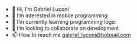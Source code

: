 - 👋 Hi, I’m Gabriel Luconi
- 👀 I’m interested in mobile programming
- 🌱 I’m currently learning programming logic
- 💞️ I’m looking to collaborate on development
- 📫 How to reach me gabriel_luconi@hotmail.com

<!---
Donluconi/Donluconi is a ✨ special ✨ repository because its `README.md` (this file) appears on your GitHub profile.
You can click the Preview link to take a look at your changes.
--->
